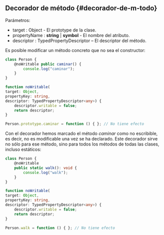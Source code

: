 ## Decorador de método {#decorador-de-m-todo}

Parámetros:

*   target : Object - El prototype de la clase.
*   propertyName : **string** | **symbol** - El nombre del atributo.
*   descriptor : TypedPropertyDescriptor – El descriptor del método.

Es posible modificar un método concreto que no sea el constructor:

```ts
class Person {
    @noWritable public caminar() {
        console.log("caminar");
    }
}

function noWritable(
target: Object, 
propertyKey: string,
descriptor: TypedPropertyDescriptor<any>) {
    descriptor.writable = false;
    return descriptor;
}

Person.prototype.caminar = function () { }; // No tiene efecto
```

Con el decorador hemos marcado el método _caminar_ como no escribible, es decir, no es modificable una vez se ha declarado. Este decorador sirve no sólo para ese método, sino para todos los métodos de todas las clases, incluso estáticos:

```ts
class Person {
    @noWritable
    public static walk(): void {
        console.log("walk");
    }
}

function noWritable(
target: Object, 
propertyKey: string, 
descriptor: TypedPropertyDescriptor<any>) {
    descriptor.writable = false;
    return descriptor;
}

Person.walk = function () { }; // No tiene efecto
```